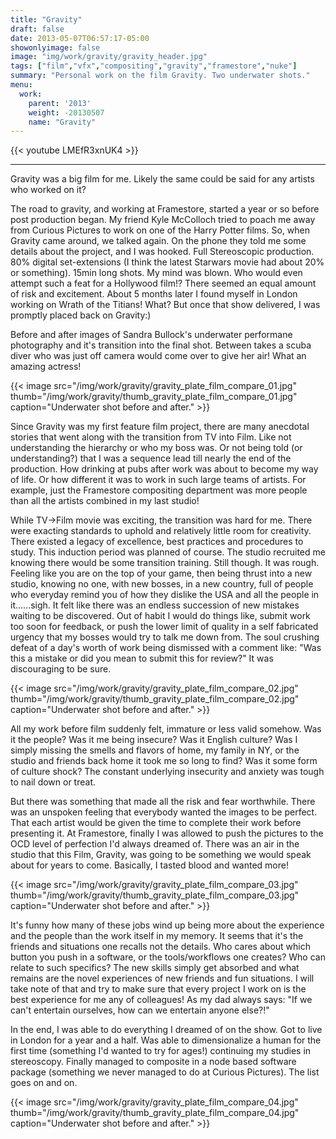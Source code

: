 ```yaml
---
title: "Gravity"
draft: false
date: 2013-05-07T06:57:17-05:00
showonlyimage: false
image: "img/work/gravity/gravity_header.jpg"
tags: ["film","vfx","compositing","gravity","framestore","nuke"]
summary: "Personal work on the film Gravity. Two underwater shots."
menu:
  work:
    parent: '2013'
    weight: -20130507
    name: "Gravity"
---
```



{{< youtube LMEfR3xnUK4 >}}

---
Gravity was a big film for me. Likely the same could be said for any artists who worked on it?

The road to gravity, and working at Framestore, started a year or so before post production began. My friend Kyle McColloch tried to poach me away from Curious Pictures to work on one of the Harry Potter films. So, when Gravity came around, we talked again. On the phone they told me some details about the project, and I was hooked. Full Stereoscopic production. 80% digital set-extensions (I think the latest Starwars movie had about 20% or something). 15min long shots. My mind was blown. Who would even attempt such a feat for a Hollywood film!? There seemed an equal amount of risk and excitement. About 5 months later I found myself in London working on Wrath of the Titians! What? But once that show delivered, I was promptly placed back on Gravity:)



Before and after images of Sandra Bullock's underwater performane photography and it's transition into the final shot. Between takes a scuba diver who was just off camera would come over to give her air! What an amazing actress!

{{< image src="/img/work/gravity/gravity_plate_film_compare_01.jpg" thumb="/img/work/gravity/thumb_gravity_plate_film_compare_01.jpg" caption="Underwater shot before and after." >}}




Since Gravity was my first feature film project, there are many anecdotal stories that went along with the transition from TV into Film. Like not understanding the hierarchy or who my boss was. Or not being told (or understanding?) that I was a sequence lead till nearly the end of the production. How drinking at pubs after work was about to become my way of life. Or how different it was to work in such large teams of artists. For example, just the Framestore compositing department was more people than all the artists combined in my last studio!

While TV->Film movie was exciting, the transition was hard for me. There were exacting standards to uphold and relatively little room for creativity. There existed a legacy of excellence, best practices and procedures to study. This induction period was planned of course. The studio recruited me knowing there would be some transition training. Still though. It was rough. Feeling like you are on the top of your game, then being thrust into a new studio, knowing no one, with new bosses, in a new country, full of people who everyday remind you of how they dislike the USA and all the people in it......sigh. It felt like there was an endless succession of new mistakes waiting to be discovered. Out of habit I would do things like, submit work too soon for feedback, or push the lower limit of quality in a self fabricated urgency that my bosses would try to talk me down from. The soul crushing defeat of a day's worth of work being dismissed with a comment like: "Was this a mistake or did you mean to submit this for review?" It was discouraging to be sure.

{{< image src="/img/work/gravity/gravity_plate_film_compare_02.jpg" thumb="/img/work/gravity/thumb_gravity_plate_film_compare_02.jpg" caption="Underwater shot before and after." >}}



All my work before film suddenly felt, immature or less valid somehow. Was it the people? Was it me being insecure? Was it English culture? Was I simply missing the smells and flavors of home, my family in NY, or the studio and friends back home it took me so long to find? Was it some form of culture shock? The constant underlying insecurity and anxiety was tough to nail down or treat.

But there was something that made all the risk and fear worthwhile. There was an unspoken feeling that everybody wanted the images to be perfect. That each artist would be given the time to complete their work before presenting it. At Framestore, finally I was allowed to push the pictures to the OCD level of perfection I'd always dreamed of. There was an air in the studio that this Film, Gravity, was going to be something we would speak about for years to come. Basically, I tasted blood and wanted more!

{{< image src="/img/work/gravity/gravity_plate_film_compare_03.jpg" thumb="/img/work/gravity/thumb_gravity_plate_film_compare_03.jpg" caption="Underwater shot before and after." >}}


It's funny how many of these jobs wind up being more about the experience and the people than the work itself in my memory. It seems that it's the friends and situations one recalls not the details. Who cares about which button you push in a software, or the tools/workflows one creates? Who can relate to such specifics? The new skills simply get absorbed and what remains are the novel experiences of new friends and fun situations. I will take note of that and try to make sure that every project I work on is the best experience for me any of colleagues! As my dad always says: "If we can't entertain ourselves, how can we entertain anyone else?!"

In the end, I was able to do everything I dreamed of on the show. Got to live in London for a year and a half. Was able to dimensionalize a human for the first time (something I'd wanted to try for ages!) continuing my studies in stereoscopy. Finally managed to composite in a node based software package (something we never managed to do at Curious Pictures). The list goes on and on.


{{< image src="/img/work/gravity/gravity_plate_film_compare_04.jpg" thumb="/img/work/gravity/thumb_gravity_plate_film_compare_04.jpg" caption="Underwater shot before and after." >}}
